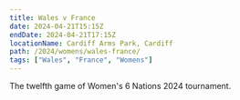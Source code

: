 ```yaml
---
title: Wales v France
date: 2024-04-21T15:15Z
endDate: 2024-04-21T17:15Z
locationName: Cardiff Arms Park, Cardiff
path: /2024/womens/wales-france/
tags: ["Wales", "France", "Womens"]
---
```


The twelfth game of Women's 6 Nations 2024 tournament.
